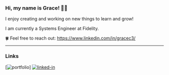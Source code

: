 ### Hi, my name is Grace! 👋✨

I enjoy creating and working on new things to learn and grow!

I am currently a Systems Engineer at Fidelity.

🍀 Feel free to reach out: https://www.linkedin.com/in/gracec3/

***
### Links
[![portfolio](https://img.shields.io/badge/Portfolio-5A7D67?style=for-the-badge&logoColor=white)]
[![linked-in](https://img.shields.io/badge/Linked_In-0077B5?style=for-the-badge&logo=LinkedIn&logoColor=white)](https://www.linkedin.com/in/gracec3/)


<!--
**gechoe/gechoe** is a ✨ _special_ ✨ repository because its `README.md` (this file) appears on your GitHub profile.

Here are some ideas to get you started:

- 🔭 I’m currently working on ...
- 🌱 I’m currently learning ...
- 👯 I’m looking to collaborate on ...
- 🤔 I’m looking for help with ...
- 💬 Ask me about ...
- 📫 How to reach me: ...
- 😄 Pronouns: ...
- ⚡ Fun fact: ...
-->
